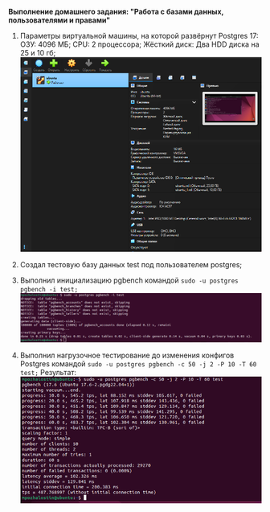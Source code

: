 **Выполнение домашнего задания: "Работа с базами данных, пользователями и правами"**

1. Параметры виртуальной машины, на которой развёрнут Postgres 17:
ОЗУ: 4096 МБ;
CPU: 2 процессора;
Жёсткий диск: Два HDD диска на 25 и 10 гб;
![vm](images/machine.png)

2. Создал тестовую базу данных test под пользователем postgres;
3. Выполнил инициализацию pgbench командой `sudo -u postgres pgbench -i test;`
![vm](images/pgbench_init.png)

4. Выполнил нагрузочное тестирование до изменения конфигов Postgres командой `sudo -u postgres pgbench -c 50 -j 2 -P 10 -T 60 test;`
Результат:
![res_without_change](images/result_without_changes_configs.png)

